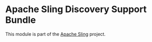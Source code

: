 # Apache Sling Discovery Support Bundle

This module is part of the [Apache Sling](https://sling.apache.org) project.
